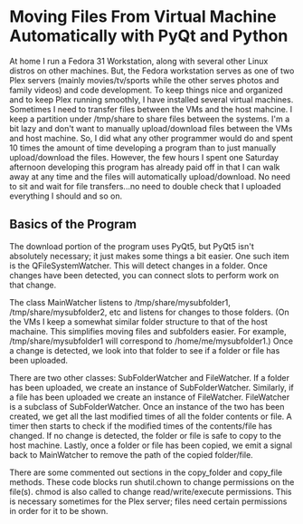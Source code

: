 <h1>Moving Files From Virtual Machine Automatically with PyQt and Python</h1>
<p>
At home I run a Fedora 31 Workstation, along with several other Linux distros on other machines. But, the Fedora
workstation serves as one of two Plex servers (mainly movies/tv/sports while the other serves photos and family videos) and code development. 
To keep things nice and organized and to keep Plex running smoothly, I have installed several virtual machines.
Sometimes I need to transfer files between the VMs and the host mahcine.
I keep a partition under /tmp/share to share files between the systems.
I'm a bit lazy and don't want to manually upload/download files between the VMs and host machine. So,
I did what any other programmer would do and spent 10 times the amount of time developing a program
than to just manually upload/download the files. However, the few hours I spent one Saturday afternoon
developing this program has already paid off in that I can walk away at any time and the files will 
automatically upload/download. No need to sit and wait for file transfers...no need to double check that I
uploaded everything I should and so on.
</p>
<h2>Basics of the Program</h2>
<p>
The download portion of the program uses PyQt5, but PyQt5 isn't absolutely necessary; it just makes
some things a bit easier. One such item is the QFileSystemWatcher. This will detect changes in a folder.
Once changes have been detected, you can connect slots to perform work on that change.
</p>

<p>
The class MainWatcher listens to /tmp/share/mysubfolder1, /tmp/share/mysubfolder2, etc and listens for changes to those
folders. 
(On the VMs I keep a somewhat similar folder structure to that of the host machaine. 
This simplifies moving files and subfolders easier. For example, /tmp/share/mysubfolder1 will correspond
to /home/me/mysubfolder1.)
Once a change is detected, we look into that folder to see if a folder or file has been uploaded. 
</p>

<p>
There are two other classes: SubFolderWatcher and FileWatcher. 
If a folder has been uploaded, we create an instance of SubFolderWatcher.
Similarly, if a file has been uploaded we create an instance of FileWatcher.
FileWatcher is a subclass of SubFolderWatcher.
Once an instance of the two has been created, we get all the last modified times of all the folder contents or file.
A timer then starts to check if the modified times of the contents/file has changed.
If no change is detected, the folder or file is safe to copy to the host machine.
Lastly, once a folder or file has been copied, we emit a signal back to MainWatcher to remove the path of the copied folder/file.
</p>

<p>
There are some commented out sections in the copy_folder and copy_file methods. These code blocks run shutil.chown to change permissions 
on the file(s). chmod is also called to change read/write/execute permissions. This is necessary sometimes for the Plex server; files
need certain permissions in order for it to be shown.
</p>
